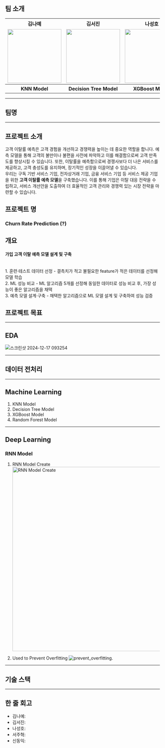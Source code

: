 ## 팀 소개
<table>
  <tr>
    <th>김나예</th>
    <th>김서진</th>
    <th>나성호</th>
    <th>서주혁</th>
    <th>신동익</th>
  </tr>
  <tr>
    <td><img src="https://github.com/SKNETWORKS-FAMILY-AICAMP/SKN07-2nd-3Team/blob/main/images/%EC%9D%B8%ED%98%95.png" width="175" height="175"></td>
    <td><img src="https://i.namu.wiki/i/yHMdZs8LhKDP0D0XmvNkWe4NplRU5BDyXiZNDk5BTOd9ON5KtykFiDO_Q7SDpQLA-q9Q4fyFKfzM3apcZnPGtg.webp" width="175" height="175"></td>
    <td><img src="https://github.com/SKNETWORKS-FAMILY-AICAMP/SKN07-2nd-3Team/blob/main/images/%EC%8A%A4%EB%85%B8%EC%9A%B0%EB%A7%A8.png" width="175" height="175"></td>
    <td><img src="https://github.com/SKNETWORKS-FAMILY-AICAMP/SKN07-2nd-3Team/blob/main/images/baby.jpg" width="175" height="175"></td>
    <td><img src="https://github.com/SKNETWORKS-FAMILY-AICAMP/SKN07-2nd-3Team/blob/main/images/%EB%8F%99%EC%9D%B5.jpg" width="175" height="175"></td>
  </tr>
  <tr>
    <th>KNN Model</th>
    <th>Decision Tree Model</th>
    <th>XGBoost Model</th>
    <th>RNN Model</th>
    <th>Random Forest Model</th>
  </tr>
</table>

---

## 팀명

---

## 프로젝트 소개<BR>
고객 이탈률 예측은 고객 경험을 개선하고 경쟁력을 높이는 데 중요한 역할을 합니다. 예측 모델을 통해 고객의 불만이나 불편을 사전에 파악하고 이를 해결함으로써 고객 만족도를 향상시킬 수 있습니다. 또한, 이탈률을 예측함으로써 경쟁사보다 더 나은 서비스를 제공하고, 고객 충성도를 유지하며, 장기적인 성장을 이끌어낼 수 있습니다.<BR>
우리는 구독 기반 서비스 기업, 전자상거래 기업, 금융 서비스 기업 등 서비스 제공 기업을 위한 **고객 이탈률 예측 모델**을 구축했습니다. 이를 통해 기업은 이탈 대응 전략을 수립하고, 서비스 개선안을 도출하여 더 효율적인 고객 관리와 경쟁력 있는 시장 전략을 마련할 수 있습니다.
## 프로젝트 명
### Churn Rate Prediction (?)

## 개요
#### 가입 고객 이탈 예측 모델 설계 및 구축
<br>
1. 훈련·테스트 데이터 선정
  - 결측치가 적고 불필요한 feature가 적은 데이터를 선정해 모델 학습<br>
2. ML 성능 비교
  - ML 알고리즘 5개를 선정해 동일한 데이터로 성능 비교 후, 가장 성능이 좋은 알고리즘을 채택 <br>
3. 예측 모델 설계·구축
  - 채택한 알고리즘으로 ML 모델 설계 및 구축하여 성능 검증<br>

## 프로젝트 목표

---

## EDA
![스크린샷 2024-12-17 093254](https://github.com/user-attachments/assets/cebe2bc1-0ac4-4122-8d90-08d7bd4e3317)

---

## 데이터 전처리

---

## Machine Learning
1. KNN Model
2. Decision Tree Model
3. XGBoost Model
4. Random Forest Model

---

## Deep Learning
### RNN Model
1. RNN Model Create
   <img src="https://github.com/SKNETWORKS-FAMILY-AICAMP/SKN07-2nd-3Team/blob/main/images/rnn_model_create.png" alt="RNN Model Create" width="600px">

3. Used to Prevent Overfitting
![ prevent_overfitting ](https://github.com/SKNETWORKS-FAMILY-AICAMP/SKN07-2nd-3Team/blob/main/images/early%20stopping.png).

---

## 기술 스택

---

## 한 줄 회고
- 김나예:
- 김서진:
- 나성호:
- 서주혁:
- 신동익:
